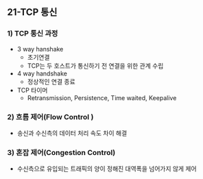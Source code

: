## 21-TCP 통신
### 1) TCP 통신 과정
- 3 way hanshake
    - 초기연결
    - TCP는 두 호스트가 통신하기 전 연결을 위한 관계 수립
- 4 way handshake
    - 정상적인 연결 종료
- TCP 타이머
    - Retransmission, Persistence, Time waited, Keepalive
### 2) 흐름 제어(Flow Control )
- 송신과 수신측의 데이터 처리 속도 차이 해결
### 3) 혼잡 제어(Congestion Control)
- 수신측으로 유입되는 트래픽의 양이 정해진 대역폭을 넘어가지 않게 제어